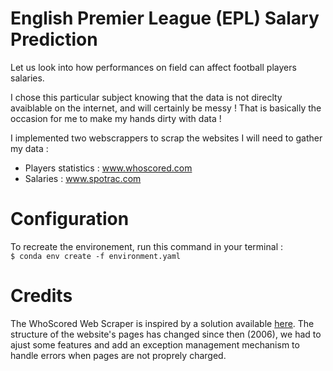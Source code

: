 # English Premier League (EPL) Salary Prediction

Let us look into how performances on field can affect football players salaries.

I chose this particular subject knowing that the data is not direclty avaiblable on the internet, and will certainly be messy ! That is basically the occasion for me to make my hands dirty with data !

I implemented two webscrappers to scrap the websites I will need to gather my data :
* Players statistics : www.whoscored.com
* Salaries : www.spotrac.com  

  


# Configuration

To recreate the environement, run this command in your terminal :  
`$ conda env create -f environment.yaml`

# Credits
The WhoScored Web Scraper is inspired by a solution available [here](https://github.com/cboutaud/whoscraped). The structure of the website's pages has changed since then (2006), we had to ajust some features and add an exception management mechanism to handle errors when pages are not proprely charged.
